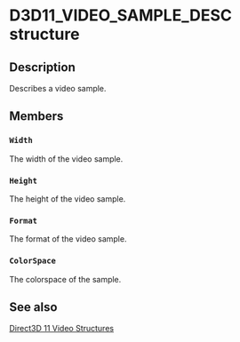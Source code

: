 # D3D11_VIDEO_SAMPLE_DESC structure

## Description

Describes a video sample.

## Members

### `Width`

The width of the video sample.

### `Height`

The height of the video sample.

### `Format`

The format of the video sample.

### `ColorSpace`

The colorspace of the sample.

## See also

[Direct3D 11 Video Structures](https://learn.microsoft.com/windows/desktop/medfound/direct3d-11-video-structures)